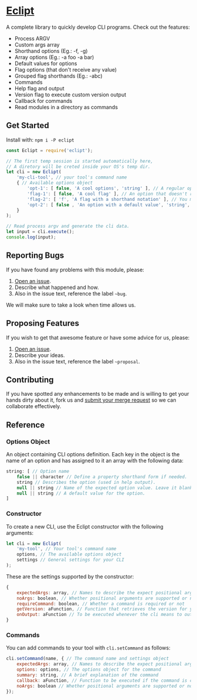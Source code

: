 # [Eclipt](https://gitlab.com/GCSBOSS/eclipt)

A complete library to quickly develop CLI programs. Check out the features:

- Process ARGV
- Custom args array
- Shorthand options (Eg.: -f, -g)
- Array options (Eg.: -a foo -a bar)
- Default values for options
- Flag options (that don't receive any value)
- Grouped flag shorthands (Eg.: -abc)
- Commands
- Help flag and output
- Version flag to execute custom version output
- Callback for commands
- Read modules in a directory as commands

## Get Started

Install with: `npm i -P eclipt`

```js
const Eclipt = require('eclipt');

// The first temp session is started automatically here,
// A diretory will be creted inside your OS's temp dir.
let cli = new Eclipt(
    'my-cli-tool', // your tool's command name
    { // Available options object
        'opt-1': [ false, 'A cool options', 'string' ], // A regular option with a value
        'flag-1': [ false, 'A cool flag' ], // An option that doesn't receive a value
        'flag-2': [ 'f', 'A flag with a shorthand notation' ], // You may use -f
        'opt-2': [ false , 'An option with a default value', 'string', 'my-default' ]
    }
);

// Read process argv and generate the cli data.
let input = cli.execute();
console.log(input);
```

## Reporting Bugs
If you have found any problems with this module, please:

1. [Open an issue](https://gitlab.com/GCSBOSS/eclipt/issues/new).
2. Describe what happened and how.
3. Also in the issue text, reference the label `~bug`.

We will make sure to take a look when time allows us.

## Proposing Features
If you wish to get that awesome feature or have some advice for us, please:
1. [Open an issue](https://gitlab.com/GCSBOSS/eclipt/issues/new).
2. Describe your ideas.
3. Also in the issue text, reference the label `~proposal`.

## Contributing
If you have spotted any enhancements to be made and is willing to get your hands
dirty about it, fork us and
[submit your merge request](https://gitlab.com/GCSBOSS/eclipt/merge_requests/new)
so we can collaborate effectively.

## Reference

### Options Object

An object containing CLI options definition. Each key in the object is the name
of an option and has assigned to it an array with the following data:

```js
string: [ // Option name
    false || character // Define a property shorthand form if needed.
    string // Describes the option (used in help output).
    null || string // Name of the expected option value. Leave it blank to define a flag.
    null || string // A default value for the option.
]
```

### Constructor

To create a new CLI, use the Eclipt constructor with the following arguments:

```js
let cli = new Eclipt(
    'my-tool', // Your tool's command name
    options, // The available options object
    settings // General settings for your CLI
);
```

These are the settings supported by the constructor:

```js
{
    expectedArgs: array, // Names to describe the expect positional arguments
    noArgs: boolean, // Whether positional arguments are supported or not
    requireCommand: boolean, // Whether a command is required or not
    getVersion: aFunction, // Function that retrieves the version for your tool
    onOutput: aFunction // To be executed whenever the cli means to output. Ex.: help or version output. Defaults to `console.log`
}
```

### Commands

You can add commands to your tool with `cli.setCommand` as follows:

```js
cli.setCommand(name, { // The command name and settings object
    expectedArgs: array, // Names to describe the expect positional arguments
    options: options, // The options object for the command
    summary: string, // A brief explanation of the command
    callback: aFunction, // Function to be executed if the command is called
    noArgs: boolean // Whether positional arguments are supported or not
});
```
